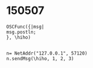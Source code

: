 150507
======

```
OSCFunc({|msg|
msg.postln;
}, \hiho)


n= NetAddr("127.0.0.1", 57120)
n.sendMsg(\hiho, 1, 2, 3)
```
